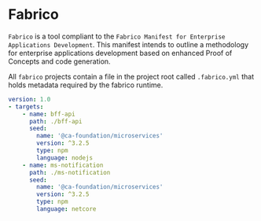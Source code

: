 # Fabrico

`Fabrico` is a tool compliant to the `Fabrico Manifest for Enterprise Applications Development`.
This manifest intends to outline a methodology for enterprise applications development based on enhanced Proof of Concepts and code generation.

All `fabrico` projects contain a file in the project root called `.fabrico.yml` that holds metadata required by the fabrico runtime.

```yml
version: 1.0
- targets:
    - name: bff-api
      path: ./bff-api
      seed:
        name: '@ca-foundation/microservices'
        version: ^3.2.5
        type: npm
        language: nodejs
    - name: ms-notification
      path: ./ms-notification
      seed:
        name: '@ca-foundation/microservices'
        version: ^3.2.5
        type: npm
        language: netcore
```
